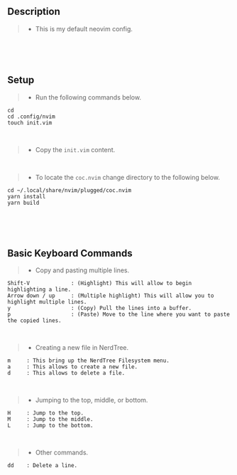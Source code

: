 ## Description
> - This is my default neovim config.

<br />
<br />
<br />



## Setup
> - Run the following commands below.

```plaintext
cd
cd .config/nvim
touch init.vim
```

<br />

> - Copy the `init.vim` content.

<br />

> - To locate the `coc.nvim` change directory to the following below.

```plaintext
cd ~/.local/share/nvim/plugged/coc.nvim
yarn install
yarn build
```

<br />
<br />
<br />



## Basic Keyboard Commands
> - Copy and pasting multiple lines.

```plaintext
Shift-V             : (Highlight) This will allow to begin highlighting a line.
Arrow down / up     : (Multiple highlight) This will allow you to highlight multiple lines.
y                   : (Copy) Pull the lines into a buffer.
p                   : (Paste) Move to the line where you want to paste the copied lines.
```

<br />

> - Creating a new file in NerdTree.

```plaintext
m     : This bring up the NerdTree Filesystem menu.
a     : This allows to create a new file.
d     : This allows to delete a file.
```

<br />

> - Jumping to the top, middle, or bottom.
```plaintext
H     : Jump to the top.
M     : Jump to the middle.
L     : Jump to the bottom.
``` 

<br />

> - Other commands.
```plaintext
dd    : Delete a line.
```

